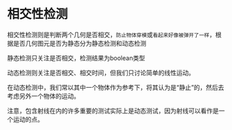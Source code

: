 # 相交性检测

相交性检测则是判断两个几何是否相交，`防止物体穿模`或`看起来好像被弹开了一样`，根据是否几何图元是否为静态分为静态检测和动态检测

静态检测只关注是否相交，检测结果为boolean类型

动态检测则关注是否相交、相交时间，但我们只讨论简单的线性运动。

在动态检测中，我们常以其中一个物体作为参考下，将其认为是“静止”的，然后去考虑另外一个物体的运动。

注意，包含射线在内的许多重要的测试实际上是动态测试，因为射线可以看作是一个运动的点。
